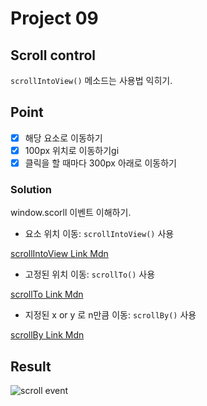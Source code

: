 # Project 09

## Scroll control

`scrollIntoView()` 메소드는 사용법 익히기.

## Point

- [x] 해당 요소로 이동하기
- [x] 100px 위치로 이동하기gi
- [x] 클릭을 할 때마다 300px 아래로 이동하기

### Solution

window.scorll 이벤트 이해하기.

- 요소 위치 이동: `scrollIntoView()` 사용

[scrollIntoView Link Mdn](https://developer.mozilla.org/ko/docs/Web/API/Element/scrollIntoView)

- 고정된 위치 이동: `scrollTo()` 사용

[scrollTo Link Mdn](https://developer.mozilla.org/en-US/docs/Web/API/Window/scrollTo)

- 지정된 x or y 로 n만큼 이동: `scrollBy()` 사용

[scrollBy Link Mdn](https://developer.mozilla.org/en-US/docs/Web/API/Window/scrollBy)

## Result

![scroll event](https://user-images.githubusercontent.com/68719427/109405994-e225bf00-79b8-11eb-84b9-bbed71dc7b05.gif)
